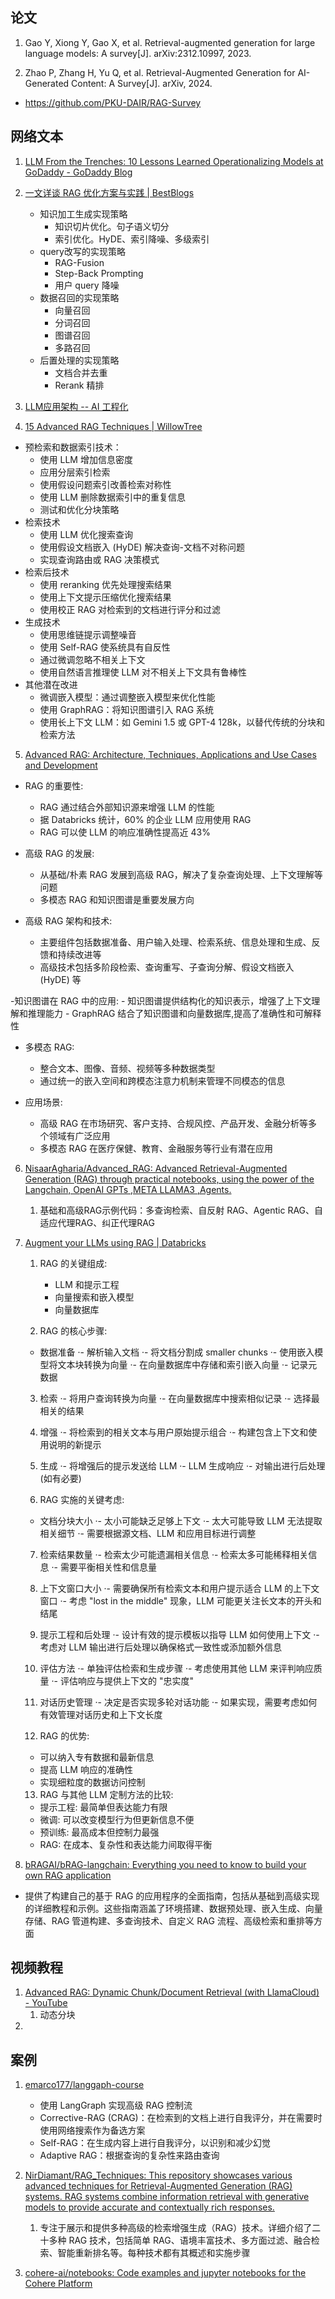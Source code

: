 ## 论文

1. Gao Y, Xiong Y, Gao X, et al. Retrieval-augmented generation for large language models: A survey[J]. arXiv:2312.10997, 2023.

2. Zhao P, Zhang H, Yu Q, et al. Retrieval-Augmented Generation for AI-Generated Content: A Survey[J]. arXiv, 2024.
  - https://github.com/PKU-DAIR/RAG-Survey


## 网络文本

1. [LLM From the Trenches: 10 Lessons Learned Operationalizing Models at GoDaddy - GoDaddy Blog](https://www.godaddy.com/resources/news/llm-from-the-trenches-10-lessons-learned-operationalizing-models-at-godaddy#h-1-sometimes-one-prompt-isn-t-enough)

2. [一文详谈 RAG 优化方案与实践 | BestBlogs](https://www.bestblogs.dev/article/8f14c3)
   
   - 知识加工生成实现策略
     - 知识切片优化。句子语义切分
     - 索引优化。HyDE、索引降噪、多级索引
   - query改写的实现策略
     - RAG-Fusion
     - Step-Back Prompting
     - 用户 query 降噪
   - 数据召回的实现策略
     - 向量召回
     - 分词召回
     - 图谱召回
     - 多路召回
   - 后置处理的实现策略
     - 文档合并去重
     - Rerank 精排

3. [LLM应用架构 -- AI 工程化](https://mp.weixin.qq.com/mp/appmsgalbum?__biz=MzA5MTIxNTY4MQ==&action=getalbum&album_id=3070790072247058439&subscene=&sessionid=svr_eabbfae5579&enterid=1718693540&from_msgid=2461141557&from_itemidx=1&count=3&nolastread=1#wechat_redirect)
4. [15 Advanced RAG Techniques | WillowTree](https://www.willowtreeapps.com/guides/advanced-rag-techniques)
  - 预检索和数据索引技术：
      - 使用 LLM 增加信息密度
      - 应用分层索引检索
      - 使用假设问题索引改善检索对称性
      - 使用 LLM 删除数据索引中的重复信息
      - 测试和优化分块策略
  - 检索技术
    - 使用 LLM 优化搜索查询
    - 使用假设文档嵌入 (HyDE) 解决查询-文档不对称问题
    - 实现查询路由或 RAG 决策模式
  - 检索后技术
    - 使用 reranking 优先处理搜索结果
    - 使用上下文提示压缩优化搜索结果
    - 使用校正 RAG 对检索到的文档进行评分和过滤
  - 生成技术
     - 使用思维链提示调整噪音
     - 使用 Self-RAG 使系统具有自反性
     - 通过微调忽略不相关上下文
     - 使用自然语言推理使 LLM 对不相关上下文具有鲁棒性
  - 其他潜在改进
    - 微调嵌入模型：通过调整嵌入模型来优化性能
    - 使用 GraphRAG：将知识图谱引入 RAG 系统
    - 使用长上下文 LLM：如 Gemini 1.5 或 GPT-4 128k，以替代传统的分块和检索方法
5. [Advanced RAG: Architecture, Techniques, Applications and Use Cases and Development](https://www.leewayhertz.com/advanced-rag/)
  - RAG 的重要性:
    - RAG 通过结合外部知识源来增强 LLM 的性能
    - 据 Databricks 统计，60% 的企业 LLM 应用使用 RAG
    - RAG 可以使 LLM 的响应准确性提高近 43%
  - 高级 RAG 的发展:
    - 从基础/朴素 RAG 发展到高级 RAG，解决了复杂查询处理、上下文理解等问题
    - 多模态 RAG 和知识图谱是重要发展方向

  - 高级 RAG 架构和技术:
    - 主要组件包括数据准备、用户输入处理、检索系统、信息处理和生成、反馈和持续改进等
    - 高级技术包括多阶段检索、查询重写、子查询分解、假设文档嵌入 (HyDE) 等

  -知识图谱在 RAG 中的应用:
    - 知识图谱提供结构化的知识表示，增强了上下文理解和推理能力
    - GraphRAG 结合了知识图谱和向量数据库,提高了准确性和可解释性

   - 多模态 RAG:
     - 整合文本、图像、音频、视频等多种数据类型
     - 通过统一的嵌入空间和跨模态注意力机制来管理不同模态的信息

   - 应用场景:
     - 高级 RAG 在市场研究、客户支持、合规风控、产品开发、金融分析等多个领域有广泛应用
     - 多模态 RAG 在医疗保健、教育、金融服务等行业有潜在应用
6. [NisaarAgharia/Advanced_RAG: Advanced Retrieval-Augmented Generation (RAG) through practical notebooks, using the power of the Langchain, OpenAI GPTs ,META LLAMA3 ,Agents.](https://github.com/NisaarAgharia/Advanced_RAG)
   1. 基础和高级RAG示例代码：多查询检索、自反射 RAG、Agentic RAG、自适应代理RAG、纠正代理RAG
7. [Augment your LLMs using RAG | Databricks](https://www.databricks.com/resources/ebook/train-llms-your-data)
   1. RAG 的关键组成:
      - LLM 和提示工程
      - 向量搜索和嵌入模型
      - 向量数据库

    2. RAG 的核心步骤:
      - 数据准备
      ·- 解析输入文档
      ·- 将文档分割成 smaller chunks
      ·- 使用嵌入模型将文本块转换为向量
      ·- 在向量数据库中存储和索引嵌入向量
      ·- 记录元数据

    3. 检索
      ·- 将用户查询转换为向量
      ·- 在向量数据库中搜索相似记录
      ·- 选择最相关的结果

    4. 增强
      ·- 将检索到的相关文本与用户原始提示组合
      ·- 构建包含上下文和使用说明的新提示

    5. 生成
      ·- 将增强后的提示发送给 LLM
      ·- LLM 生成响应
      ·- 对输出进行后处理 (如有必要)

    6. RAG 实施的关键考虑:
      - 文档分块大小
      ·- 太小可能缺乏足够上下文
      ·- 太大可能导致 LLM 无法提取相关细节
      ·- 需要根据源文档、LLM 和应用目标进行调整

    7. 检索结果数量
      ·- 检索太少可能遗漏相关信息
      ·- 检索太多可能稀释相关信息
      ·- 需要平衡相关性和信息量

    8. 上下文窗口大小
      ·- 需要确保所有检索文本和用户提示适合 LLM 的上下文窗口
      ·- 考虑 "lost in the middle" 现象，LLM 可能更关注长文本的开头和结尾

    9. 提示工程和后处理
      ·- 设计有效的提示模板以指导 LLM 如何使用上下文
      ·- 考虑对 LLM 输出进行后处理以确保格式一致性或添加额外信息

    10. 评估方法
      ·- 单独评估检索和生成步骤
      ·- 考虑使用其他 LLM 来评判响应质量
      ·- 评估响应与提供上下文的 "忠实度"

    11. 对话历史管理
      ·- 决定是否实现多轮对话功能
      ·- 如果实现，需要考虑如何有效管理对话历史和上下文长度

    12. RAG 的优势:
      - 可以纳入专有数据和最新信息
      - 提高 LLM 响应的准确性
      - 实现细粒度的数据访问控制

    13. RAG 与其他 LLM 定制方法的比较:
      - 提示工程: 最简单但表达能力有限
      - 微调: 可以改变模型行为但更新信息不便
      - 预训练: 最高成本但控制力最强
      - RAG: 在成本、复杂性和表达能力间取得平衡
8. [bRAGAI/bRAG-langchain: Everything you need to know to build your own RAG application](https://github.com/bRAGAI/bRAG-langchain)
  - 提供了构建自己的基于 RAG 的应用程序的全面指南，包括从基础到高级实现的详细教程和示例。这些指南涵盖了环境搭建、数据预处理、嵌入生成、向量存储、RAG 管道构建、多查询技术、自定义 RAG 流程、高级检索和重排等方面

## 视频教程
1. [Advanced RAG: Dynamic Chunk/Document Retrieval (with LlamaCloud) - YouTube](https://www.youtube.com/watch?v=uFWHweuTCGE)
   1. 动态分块
2. 
   
## 案例

1. [emarco177/langgaph-course](https://github.com/emarco177/langgaph-course)
   
   - 使用 LangGraph 实现高级 RAG 控制流
   - Corrective-RAG (CRAG)：在检索到的文档上进行自我评分，并在需要时使用网络搜索作为备选方案
   - Self-RAG：在生成内容上进行自我评分，以识别和减少幻觉
   - Adaptive RAG：根据查询的复杂性来路由查询
  
2. [NirDiamant/RAG_Techniques: This repository showcases various advanced techniques for Retrieval-Augmented Generation (RAG) systems. RAG systems combine information retrieval with generative models to provide accurate and contextually rich responses.](https://github.com/NirDiamant/RAG_Techniques)
   1. 专注于展示和提供多种高级的检索增强生成（RAG）技术。详细介绍了二十多种 RAG 技术，包括简单 RAG、语境丰富技术、多方面过滤、融合检索、智能重新排名等。每种技术都有其概述和实施步骤
3. [cohere-ai/notebooks: Code examples and jupyter notebooks for the Cohere Platform](https://github.com/cohere-ai/notebooks)